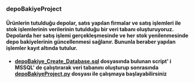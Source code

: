 ### depoBakiyeProject

#### Ürünlerin tutulduğu depolar, satıs yapılan firmalar ve satış işlemleri ile stok işlemlerinin verilerinin tutulduğu bir veri tabanı oluşturuyoruz. Depolarda her satış işlemi gerçekleşmesinde ve her stok yenilenmesinde depo bakiyelerinin güncellenmesi sağlanır. Bununla beraber yapılan işlemler kayıt altında tutulur. 

* #### [depoBakiye_Create_Database.sql](https://github.com/iremDURGUN/depoBakiyeProject/blob/main/depoBakiye_Create_Database.sql) dosyasında bulunan script' i MSSQL' de çalıştırarak veri tabanını oluşturup sonrasında [depoBakiyeProject.py](https://github.com/iremDURGUN/depoBakiyeProject/blob/main/depoBakiyeProject.py)  dosyası ile çalışmaya başlayabilirsiniz
